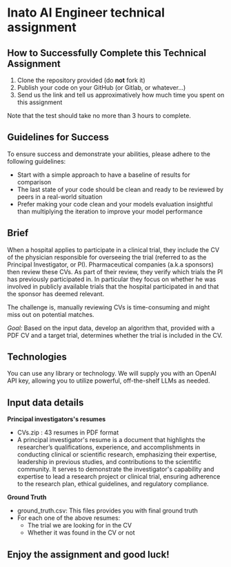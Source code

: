 # Inato AI Engineer technical assignment

## How to Successfully Complete this Technical Assignment

1. Clone the repository provided (do **not** fork it)
2. Publish your code on your GitHub (or Gitlab, or whatever...)
3. Send us the link and tell us approximatively how much time you spent on this assignment

Note that the test should take no more than 3 hours to complete.

## Guidelines for Success

To ensure success and demonstrate your abilities, please adhere to the following guidelines:

- Start with a simple approach to have a baseline of results for comparison
- The last state of your code should be clean and ready to be reviewed by peers in a real-world situation
- Prefer making your code clean and your models evaluation insightful than multiplying the iteration to improve your model performance

## Brief 

When a hospital applies to participate in a clinical trial, they include the CV of the physician responsible for overseeing the trial (referred to as the Principal Investigator, or PI). Pharmaceutical companies (a.k.a sponsors) then review these CVs. As part of their review, they verify which trials the PI has previously participated in. In particular they focus on whether he was involved in publicly available trials that the hospital participated in and that the sponsor has deemed relevant.

The challenge is, manually reviewing CVs is time-consuming and might miss out on potential matches.

*Goal:*
Based on the input data, develop an algorithm that, provided with a PDF CV and a target trial, determines whether the trial is included in the CV.


## Technologies

You can use any library or technology. We will supply you with an OpenAI API key, allowing you to utilize powerful, off-the-shelf LLMs as needed.

## Input data details

**Principal investigators's resumes**
- CVs.zip : 43 resumes in PDF format
- A principal investigator's resume is a document that highlights the researcher’s qualifications, experience, and accomplishments in conducting clinical or scientific research, emphasizing their expertise, leadership in previous studies, and contributions to the scientific community. It serves to demonstrate the investigator's capability and expertise to lead a research project or clinical trial, ensuring adherence to the research plan, ethical guidelines, and regulatory compliance.

**Ground Truth**
- ground_truth.csv: This files provides you with final ground truth
- For each one of the above resumes:
    - The trial we are looking for in the CV
    - Whether it was found in the CV or not

## Enjoy the assignment and good luck! ##
